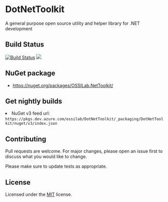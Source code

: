 # DotNetToolkit
A general purpose open source utility and helper library for .NET development

## Build Status
[![Build Status](https://dev.azure.com/ossilab/DotNetToolkit/_apis/build/status/OSSILab.DotNetToolkit?branchName=master)](https://dev.azure.com/ossilab/DotNetToolkit/_build/latest?definitionId=2&branchName=master)
<img src="https://img.shields.io/badge/license-MIT-green.svg" />

## NuGet package

 * https://nuget.org/packages/OSSILab.NetToolkit/

## Get nightly builds
<li>NuGet v3 feed url: <code>https://pkgs.dev.azure.com/ossilab/DotNetToolkit/_packaging/DotNetToolkit/nuget/v3/index.json</code></li>

## Contributing
Pull requests are welcome. For major changes, please open an issue first to discuss what you would like to change.

Please make sure to update tests as appropriate.

## License
Licensed under the [MIT](https://choosealicense.com/licenses/mit/) license.
